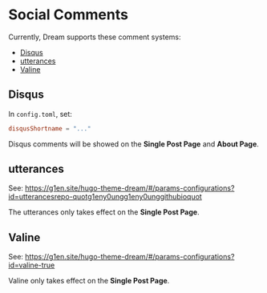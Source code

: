 # Social Comments

Currently, Dream supports these comment systems:

- [Disqus](https://disqus.com/)
- [utterances](https://utteranc.es/)
- [Valine](https://valine.js.org/en/)

## Disqus

In `config.toml`, set:

```toml
disqusShortname = "..."
```

Disqus comments will be showed on the **Single Post Page** and **About Page**.

## utterances

See: <https://g1en.site/hugo-theme-dream/#/params-configurations?id=utterancesrepo-quotg1eny0ungg1eny0unggithubioquot>

The utterances only takes effect on the **Single Post Page**.

## Valine

See: <https://g1en.site/hugo-theme-dream/#/params-configurations?id=valine-true>

Valine only takes effect on the **Single Post Page**.
